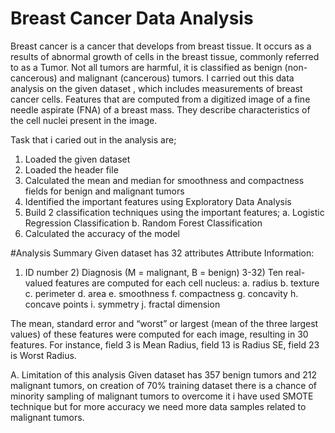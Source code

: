 # Breast Cancer Data Analysis
Breast cancer is a cancer that develops from breast tissue. It occurs as a results of abnormal growth of cells in the breast tissue, commonly referred to as a Tumor. Not all tumors are harmful, it is classified as benign (non-cancerous) and malignant (cancerous) tumors. I carried out this data analysis on the given dataset , which includes measurements of breast cancer cells. Features that are computed from a digitized image of a fine needle aspirate (FNA) of a breast mass. They describe characteristics of the cell nuclei present in the image.

Task that i caried out in the analysis are;
1. Loaded the given dataset
2. Loaded the header file
3. Calculated the mean and median for smoothness and compactness fields for benign and malignant tumors
4. Identified the important features using Exploratory Data Analysis
5. Build 2 classification techniques using the important features; a. Logistic Regression Classification b. Random Forest Classification 
6. Calculated the accuracy of the model 

#Analysis Summary
Given dataset has 32 attributes 
Attribute Information: 
1. ID number 2) Diagnosis (M = malignant, B = benign) 3-32) Ten real-valued features are computed for each cell nucleus: 
a. radius
b. texture
c. perimeter 
d. area 
e. smoothness
f. compactness
g. concavity
h. concave points
i. symmetry 
j. fractal dimension

The mean, standard error and “worst” or largest (mean of the three largest values) of these features were computed for each image, resulting in 30 features. For instance, field 3 is Mean Radius, field 13 is Radius SE, field 23 is Worst Radius. 

A. Limitation of this analysis
    Given dataset has 357 benign tumors and 212 malignant tumors, on creation of 70% training dataset there is a chance of minority sampling of malignant tumors to overcome it i have used SMOTE technique but for more accuracy we need more data samples related to malignant tumors.   
